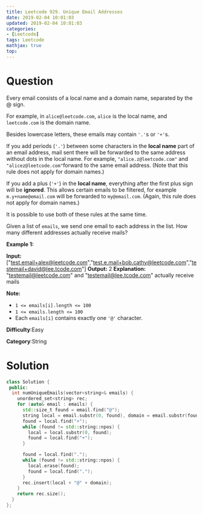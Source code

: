 ```yaml
---
title: Leetcode 929. Unique Email Addresses
date: 2019-02-04 10:01:03
updated: 2019-02-04 10:01:03
categories: 
- [Leetcode]
tags: Leetcode
mathjax: true
top:
---
```


# Question
Every email consists of a local name and a domain name, separated by the @ sign.

For example, in  `alice@leetcode.com`, `alice`  is the local name, and  `leetcode.com`  is the domain name.

Besides lowercase letters, these emails may contain  `'.'`s or  `'+'`s.

If you add periods (`'.'`) between some characters in the  **local name**  part of an email address, mail sent there will be forwarded to the same address without dots in the local name. For example,  `"alice.z@leetcode.com"`  and  `"alicez@leetcode.com"`forward to the same email address. (Note that this rule does not apply for domain names.)

If you add a plus (`'+'`) in the  **local name**, everything after the first plus sign will be **ignored**. This allows certain emails to be filtered, for example `m.y+name@email.com` will be forwarded to `my@email.com`. (Again, this rule does not apply for domain names.)

It is possible to use both of these rules at the same time.

Given a list of  `emails`, we send one email to each address in the list. How many different addresses actually receive mails?

**Example 1:**

**Input:** ["test.email+alex@leetcode.com","test.e.mail+bob.cathy@leetcode.com","testemail+david@lee.tcode.com"]
**Output:** 2
**Explanation:** "testemail@leetcode.com" and "testemail@lee.tcode.com" actually receive mails

**Note:**

-   `1 <= emails[i].length <= 100`
-   `1 <= emails.length <= 100`
-   Each  `emails[i]`  contains exactly one  `'@'`  character.

**Difficulty**:Easy

**Category**:String

<!-- more -->

# Solution

```cpp
class Solution {
 public:
  int numUniqueEmails(vector<string>& emails) {
    unordered_set<string> rec;
    for (auto& email : emails) {
      std::size_t found = email.find("@");
      string local = email.substr(0, found), domain = email.substr(found + 1);
      found = local.find("+");
      while (found != std::string::npos) {
        local = local.substr(0, found);
        found = local.find("+");
      }

      found = local.find(".");
      while (found != std::string::npos) {
        local.erase(found);
        found = local.find(".");
      }
      rec.insert(local + "@" + domain);
    }
    return rec.size();
  }
};
```